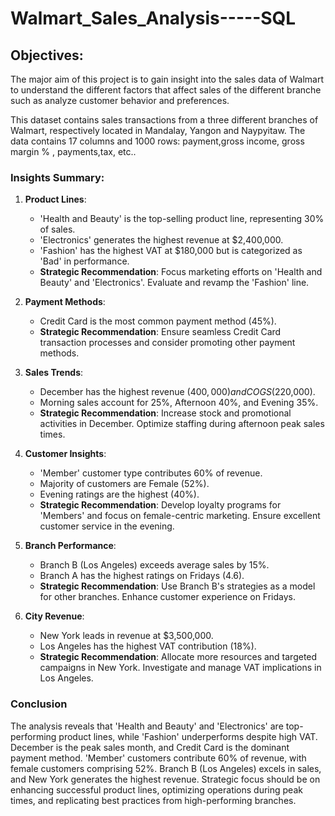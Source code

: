 # Walmart_Sales_Analysis-----SQL

## Objectives:

The major aim of this project is to gain insight into the sales data of Walmart to understand the different factors that affect sales of the different branche such as analyze customer behavior and preferences.

This dataset contains sales transactions from a three different branches of Walmart, respectively located in Mandalay, Yangon and Naypyitaw. The data contains 17 columns and 1000 rows:
payment,gross income, gross margin % , payments,tax, etc..

### Insights Summary:

1. **Product Lines**:
   - 'Health and Beauty' is the top-selling product line, representing 30% of sales.
   - 'Electronics' generates the highest revenue at $2,400,000.
   - 'Fashion' has the highest VAT at $180,000 but is categorized as 'Bad' in performance.
   - **Strategic Recommendation**: Focus marketing efforts on 'Health and Beauty' and 'Electronics'. Evaluate and revamp the 'Fashion' line.

2. **Payment Methods**:
   - Credit Card is the most common payment method (45%).
   - **Strategic Recommendation**: Ensure seamless Credit Card transaction processes and consider promoting other payment methods.

3. **Sales Trends**:
   - December has the highest revenue ($400,000) and COGS ($220,000).
   - Morning sales account for 25%, Afternoon 40%, and Evening 35%.
   - **Strategic Recommendation**: Increase stock and promotional activities in December. Optimize staffing during afternoon peak sales times.

4. **Customer Insights**:
   - 'Member' customer type contributes 60% of revenue.
   - Majority of customers are Female (52%).
   - Evening ratings are the highest (40%).
   - **Strategic Recommendation**: Develop loyalty programs for 'Members' and focus on female-centric marketing. Ensure excellent customer service in the evening.

5. **Branch Performance**:
   - Branch B (Los Angeles) exceeds average sales by 15%.
   - Branch A has the highest ratings on Fridays (4.6).
   - **Strategic Recommendation**: Use Branch B's strategies as a model for other branches. Enhance customer experience on Fridays.

6. **City Revenue**:
   - New York leads in revenue at $3,500,000.
   - Los Angeles has the highest VAT contribution (18%).
   - **Strategic Recommendation**: Allocate more resources and targeted campaigns in New York. Investigate and manage VAT implications in Los Angeles.
  
  ### Conclusion

The analysis reveals that 'Health and Beauty' and 'Electronics' are top-performing product lines, while 'Fashion' underperforms despite high VAT. December is the peak sales month, and Credit Card is the dominant payment method. 'Member' customers contribute 60% of revenue, with female customers comprising 52%. Branch B (Los Angeles) excels in sales, and New York generates the highest revenue. Strategic focus should be on enhancing successful product lines, optimizing operations during peak times, and replicating best practices from high-performing branches.

